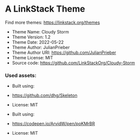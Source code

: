 # A LinkStack Theme
Find more themes: https://linkstack.org/themes
                                                                                                                                                                         
*	Theme Name: Cloudy Storm
*	Theme Version: 1.2
*	Theme Date: 2022-05-22
*	Theme Author: JulianPrieber
*	Theme Author URI: https://github.com/JulianPrieber
*	Theme License: MIT
*	Source code: https://github.com/LinkStackOrg/Cloudy-Storm

### Used assets:
* Built using:
* https://github.com/dhg/Skeleton
* License: MIT

* Built using:
* https://codepen.io/ArvidW/pen/poKMrBR
* License: MIT
